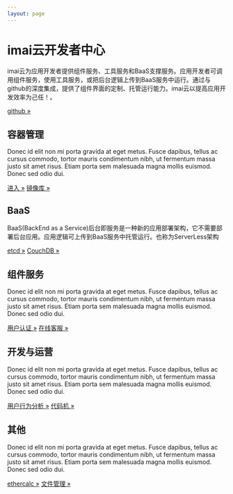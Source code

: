```yaml
---
layout: page
---
```

<script src="https://dev.imaicloud.com/adm-web/skins/js/shotcut.js" type="text/javascript"></script>
<div class="jumbotron">
  <div class="container">
    <h1>imai云开发者中心</h1><div class="adm-block" id="ADM_SHORTCUT"></div>
    <p>imai云为应用开发者提供组件服务、工具服务和BaaS支撑服务。应用开发者可调用组件服务，使用工具服务，或把后台逻辑上传到BaaS服务中运行。通过与github的深度集成，提供了组件界面的定制、托管运行能力。imai云以提高应用开发效率为己任！。</p>
    <p><a class="btn btn-primary btn-lg" href="https://github.com/imaidev/imaidev.github.io" role="button">github &raquo;</a></p>
  </div>
</div>
<div class="container">
  <div class="row">
    <div class="col-md-4">
      <h2>容器管理</h2>
      <p>Donec id elit non mi porta gravida at eget metus. Fusce dapibus, tellus ac cursus commodo, tortor mauris condimentum nibh, ut fermentum massa justo sit amet risus. Etiam porta sem malesuada magna mollis euismod. Donec sed odio dui. </p>
      <p><a class="btn btn-primary" href="https://dockerui.imaicloud.com" role="button">进入 &raquo;</a>
         <a class="btn btn-primary" href="https://registry.imaicloud.com" role="button">镜像库 &raquo;</a></p>
    </div>
    <div class="col-md-4">
      <h2>BaaS</h2>
      <p>BaaS(BackEnd as a Service)后台即服务是一种新的应用部署架构，它不需要部署后台应用。应用逻辑可上传到BaaS服务中托管运行。也称为ServerLess架构</p>
      <p><a class="btn btn-info" href="https://etcd.imaicloud.com/etcd?13" role="button">etcd &raquo;</a>
      <a class="btn btn-info" href="https://dev.imaicloud.com/couchdb/_utils/" role="button">CouchDB &raquo;</a></p>
    </div>
    <div class="col-md-4">
      <h2>组件服务</h2>
      <p>Donec id elit non mi porta gravida at eget metus. Fusce dapibus, tellus ac cursus commodo, tortor mauris condimentum nibh, ut fermentum massa justo sit amet risus. Etiam porta sem malesuada magna mollis euismod. Donec sed odio dui. </p>
      <p><a class="btn btn-success" href="https://iam.imaicloud.com" role="button">用户认证 &raquo;</a>
         <a class="btn btn-success" href="http://ocs.imaicloud.com" role="button">在线客服 &raquo;</a></p>
   </div>
  </div>
  <div class="row">
    <div class="col-md-4">
      <h2>开发与运营</h2>
      <p>Donec id elit non mi porta gravida at eget metus. Fusce dapibus, tellus ac cursus commodo, tortor mauris condimentum nibh, ut fermentum massa justo sit amet risus. Etiam porta sem malesuada magna mollis euismod. Donec sed odio dui. </p>
      <p><a class="btn btn-warning" href="https://uba.imaicloud.com/lambo/uaweb/visitor/regionAnalysis#3" role="button">用户行为分析 &raquo;</a>
         <a class="btn btn-warning" href="#" role="button">代码机 &raquo;</a></p>
    </div>
    <div class="col-md-4">
      <h2>其他</h2>
      <p>Donec id elit non mi porta gravida at eget metus. Fusce dapibus, tellus ac cursus commodo, tortor mauris condimentum nibh, ut fermentum massa justo sit amet risus. Etiam porta sem malesuada magna mollis euismod. Donec sed odio dui. </p>
      <p><a class="btn btn-danger" href="https://ethercalc.imaicloud.com" role="button">ethercalc &raquo;</a>
         <a class="btn btn-danger" href="https://dev.imaicloud.com/files" role="button">文件管理 &raquo;</a></p>
   </div>
  </div>
</div> 
<script type="text/javascript">
    window.ADM_SHORTCUT.init();
</script>
